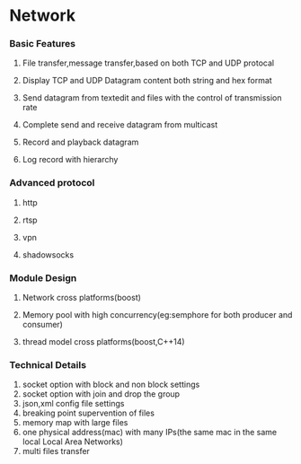 # Network
### Basic Features

1. File transfer,message transfer,based on both TCP and UDP protocal

2. Display TCP and UDP Datagram content both string and hex format

3. Send datagram from textedit and files with the control of transmission rate

4. Complete send and receive datagram from multicast

5. Record and playback datagram

6. Log record with hierarchy

### Advanced protocol

1. http

2. rtsp

3. vpn

4. shadowsocks

### Module Design

1. Network cross platforms(boost)

2. Memory pool with high concurrency(eg:semphore for both producer and consumer)

3. thread model cross platforms(boost,C++14)

### Technical Details

1. socket option with block and non block settings
2. socket option with join and drop the group
3. json,xml config file settings
4. breaking point supervention of files
5. memory map with large files
6. one physical address(mac) with many IPs(the same mac in the same local Local Area Networks)
7. multi files transfer
